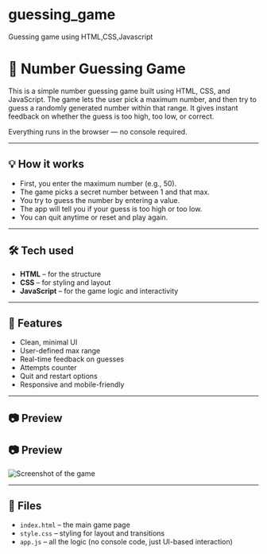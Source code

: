# guessing_game
Guessing game using HTML,CSS,Javascript
# 🎯 Number Guessing Game

This is a simple number guessing game built using HTML, CSS, and JavaScript. The game lets the user pick a maximum number, and then try to guess a randomly generated number within that range. It gives instant feedback on whether the guess is too high, too low, or correct.

Everything runs in the browser — no console required.

---

## 💡 How it works

- First, you enter the maximum number (e.g., 50).
- The game picks a secret number between 1 and that max.
- You try to guess the number by entering a value.
- The app will tell you if your guess is too high or too low.
- You can quit anytime or reset and play again.

---

## 🛠 Tech used

- **HTML** – for the structure
- **CSS** – for styling and layout
- **JavaScript** – for the game logic and interactivity

---

## 📱 Features

- Clean, minimal UI
- User-defined max range
- Real-time feedback on guesses
- Attempts counter
- Quit and restart options
- Responsive and mobile-friendly

---

## 📷 Preview
## 📷 Preview

![Screenshot of the game](preview.png)




---

## 📂 Files

- `index.html` – the main game page
- `style.css` – styling for layout and transitions
- `app.js` – all the logic (no console code, just UI-based interaction)

